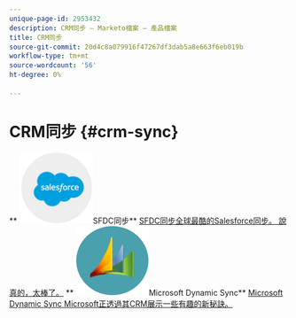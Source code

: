 ```yaml
---
unique-page-id: 2953432
description: CRM同步 — Marketo檔案 — 產品檔案
title: CRM同步
source-git-commit: 20d4c8a079916f47267df3dab5a8e663f6eb019b
workflow-type: tm+mt
source-wordcount: '56'
ht-degree: 0%

---
```



# CRM同步 {#crm-sync}

** ![SFDC同步](assets/sfdc.png)SFDC同步** [SFDC同步全球最酷的Salesforce同步。 說真的，太棒了。](https://docs.marketo.com/display/DOCS/Salesforce+Sync)     ** ![Microsoft Dynamic Sync](assets/dynamics.png)Microsoft Dynamic Sync** [Microsoft Dynamic Sync Microsoft正透過其CRM展示一些有趣的新秘訣。](https://docs.marketo.com/display/DOCS/Microsoft+Dynamics+Sync)